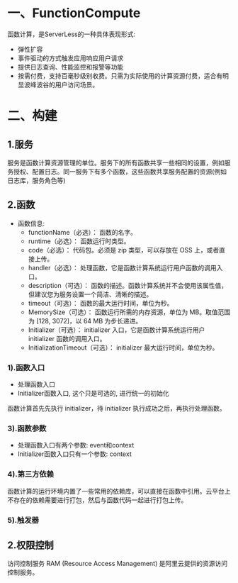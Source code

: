 # 一、FunctionCompute
函数计算，是ServerLess的一种具体表现形式:
* 弹性扩容
* 事件驱动的方式触发应用响应用户请求
* 提供日志查询、性能监控和报警等功能
* 按需付费，支持百毫秒级别收费。只需为实际使用的计算资源付费，适合有明显波峰波谷的用户访问场景。

# 二、构建
## 1.服务
服务是函数计算资源管理的单位。服务下的所有函数共享一些相同的设置，例如服务授权、配置日志。同一服务下有多个函数，这些函数共享服务配置的资源(例如日志库，服务角色等)
## 2.函数
* 函数信息:
    * functionName（必选）： 函数的名字。
    * runtime（必选）： 函数运行时类型。
    * code（必选）： 代码包。必须是 zip 类型，可以存放在 OSS 上，或者直接上传。
    * handler（必选）： 处理函数，它是函数计算系统运行用户函数的调用入口。
    * description（可选）： 函数的描述。函数计算系统并不会使用该属性值，但建议您为服务设置一个简洁、清晰的描述。
    * timeout（可选）： 函数的最大运行时间，单位为秒。
    * MemorySize（可选）： 函数运行所需的内存资源，单位为 MB。取值范围为 [128, 3072]，以 64 MB 为步长递进。
    * Initializer（可选）： initializer 入口，它是函数计算系统运行用户 initializer 函数的调用入口。
    * InitializationTimeout（可选）： initializer 最大运行时间，单位为秒。
### 1).函数入口
* 处理函数入口
* Initializer函数入口, 这个只是可选的, 进行统一的初始化

函数计算首先先执行 initializer，待 initializer 执行成功之后，再执行处理函数。
### 3).函数参数
* 处理函数入口有两个参数: event和context
* Initializer函数入口只有一个参数: context

### 4).第三方依赖
函数计算的运行环境内置了一些常用的依赖库，可以直接在函数中引用。云平台上不存在的依赖需要进行打包，然后与函数代码一起进行打包上传。

### 5).触发器

## 2.权限控制
访问控制服务 RAM (Resource Access Management) 是阿里云提供的资源访问控制服务。